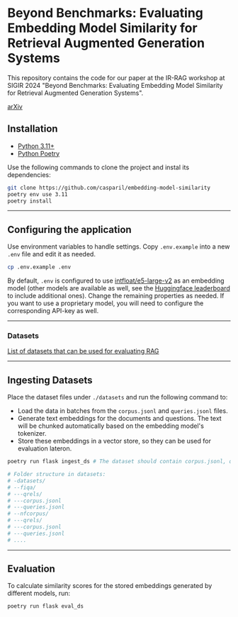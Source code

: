 # Beyond Benchmarks: Evaluating Embedding Model Similarity for Retrieval Augmented Generation Systems

This repository contains the code for our paper at the IR-RAG workshop at SIGIR 2024 "Beyond Benchmarks: Evaluating
Embedding Model Similarity for Retrieval Augmented Generation Systems".

[arXiv](https://arxiv.org/abs/2407.08275)

## Installation
- [Python 3.11+](https://python.org)
- [Python Poetry](https://python-poetry.org/)

Use the following commands to clone the project and instal its dependencies:

```bash
git clone https://github.com/casparil/embedding-model-similarity
poetry env use 3.11
poetry install
```

---

## Configuring the application

Use environment variables to handle settings. Copy `.env.example` into a new `.env` file and edit it as needed.

```bash
cp .env.example .env
```

By default, `.env` is configured to use [intfloat/e5-large-v2](https://huggingface.co/intfloat/e5-large-v2) as an embedding model (other models are available as
well, see the [Huggingface leaderboard](https://huggingface.co/spaces/mteb/leaderboard) to include additional ones). Change the remaining properties as needed.
If you want to use a proprietary model, you will need to configure the corresponding API-key as well.

---

### Datasets
[List of datasets that can be used for evaluating RAG](https://github.com/beir-cellar/beir?tab=readme-ov-file)

---

## Ingesting Datasets

Place the dataset files under `./datasets` and run the following command to:
- Load the data in batches from the `corpus.jsonl` and `queries.jsonl` files.
- Generate text embeddings for the documents and questions. The text will be chunked automatically based on the
embedding model's tokenizer.
- Store these embeddings in a vector store, so they can be used for evaluation lateron.

```bash
poetry run flask ingest_ds # The dataset should contain corpus.jsonl, queries.jsonl

# Folder structure in datasets:
# -datasets/
# --fiqa/
# ---qrels/
# ---corpus.jsonl
# ---queries.jsonl
# --nfcorpus/
# ---qrels/
# ---corpus.jsonl
# ---queries.jsonl
# ....
```

---

## Evaluation

To calculate similarity scores for the stored embeddings generated by different models, run:

```bash
poetry run flask eval_ds
```
